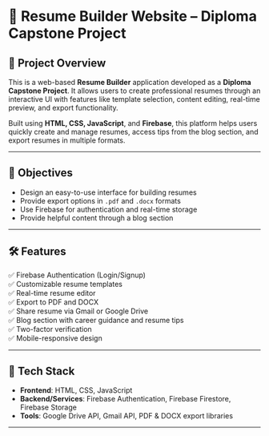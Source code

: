 # 💼 Resume Builder Website – Diploma Capstone Project

## 📌 Project Overview

This is a web-based **Resume Builder** application developed as a **Diploma Capstone Project**. It allows users to create professional resumes through an interactive UI with features like template selection, content editing, real-time preview, and export functionality.

Built using **HTML, CSS, JavaScript**, and **Firebase**, this platform helps users quickly create and manage resumes, access tips from the blog section, and export resumes in multiple formats.

---

## 🎯 Objectives

- Design an easy-to-use interface for building resumes
- Provide export options in `.pdf` and `.docx` formats
- Use Firebase for authentication and real-time storage
- Provide helpful content through a blog section

---

## 🛠️ Features

✅ Firebase Authentication (Login/Signup)  
✅ Customizable resume templates  
✅ Real-time resume editor  
✅ Export to PDF and DOCX  
✅ Share resume via Gmail or Google Drive  
✅ Blog section with career guidance and resume tips  
✅ Two-factor verification  
✅ Mobile-responsive design

---

## 📂 Tech Stack

- **Frontend**: HTML, CSS, JavaScript
- **Backend/Services**: Firebase Authentication, Firebase Firestore, Firebase Storage
- **Tools**: Google Drive API, Gmail API, PDF & DOCX export libraries

---

